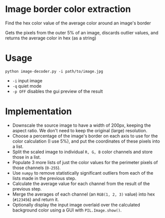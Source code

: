 # Image border color extraction
Find the hex color value of the average color around an image's border

Gets the pixels from the outer 5% of an image, discards outlier values, and returns the average color in hex (as a string)

# Usage
`python image-decoder.py -i path/to/image.jpg`

* `-i` input image
* `-q` quiet mode
* `-p OFF` disables the gui preview of the result


# Implementation
* Downscale the source image to have a width of 200px, keeping the aspect ratio. We don't need to keep the original (large) resolution.
* Choose a percentage of the image's border on each axis to use for the color calculation (I use 5%), and put the coordinates of these pixels into a list.
* Split the scaled image to individual `R, G, B` color channels and store those in a list.
* Populate 3 more lists of just the color values for the perimeter pixels of those channels (`0-255`).
* Use `numpy` to remove statistically significant outliers from each of the lists made in the previous step.
* Calculate the average value for each channel from the result of the previous step.
* Merge the averages of each channel (an `RGB(1, 2, 3)` value) into hex (`#123456`) and return it.
* Optionally display the input image overlaid over the calculated background color using a GUI with `PIL.Image.show()`.
